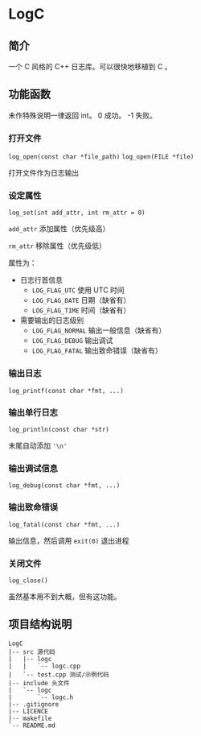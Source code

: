 # LogC

## 简介

一个 C 风格的 C++ 日志库。可以很快地移植到 C 。

## 功能函数

未作特殊说明一律返回 int。 0 成功。 -1 失败。

### 打开文件

`log_open(const char *file_path)`
`log_open(FILE *file)`

打开文件作为日志输出

### 设定属性

`log_set(int add_attr, int rm_attr = 0)`

`add_attr` 添加属性（优先级高）

`rm_attr` 移除属性（优先级低）

属性为：

- 日志行首信息
	- `LOG_FLAG_UTC` 使用 UTC 时间
	- `LOG_FLAG_DATE` 日期（缺省有）
	- `LOG_FLAG_TIME` 时间（缺省有）
- 需要输出的日志级别
	- `LOG_FLAG_NORMAL` 输出一般信息（缺省有）
	- `LOG_FLAG_DEBUG` 输出调试
	- `LOG_FLAG_FATAL` 输出致命错误（缺省有）


### 输出日志

`log_printf(const char *fmt, ...)`

### 输出单行日志

`log_println(const char *str)`

末尾自动添加 `'\n'`

### 输出调试信息

`log_debug(const char *fmt, ...)`

### 输出致命错误

`log_fatal(const char *fmt, ...)`

输出信息，然后调用 `exit(0)` 退出进程

### 关闭文件

`log_close()`

虽然基本用不到大概，但有这功能。

## 项目结构说明

```
LogC
|-- src 源代码
|   |-- logc
|   |   `-- logc.cpp
|   `-- test.cpp 测试/示例代码
|-- include 头文件
|   `-- logc
|       `-- logc.h
|-- .gitignore
|-- LICENCE
|-- makefile
`-- README.md
```

